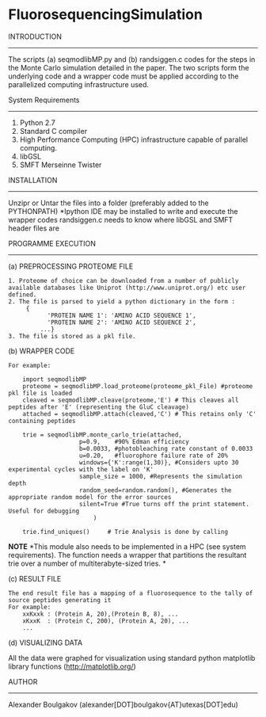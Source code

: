 FluorosequencingSimulation
==========================



INTRODUCTION
____________________________

The scripts (a) seqmodlibMP.py and (b) randsiggen.c codes for the steps in the Monte Carlo simulation detailed in the paper. The two scripts form the underlying code and a wrapper code must be applied according to the parallelized computing infrastructure used. 

System Requirements
____________________________

1. Python 2.7 
2. Standard C compiler 
3. High Performance Computing (HPC) infrastructure capable of parallel computing.
4. libGSL
5. SMFT Merseinne Twister

INSTALLATION
____________________________

Unzipr or Untar the files into a folder (preferably added to the PYTHONPATH)
*Ipython IDE may be installed to write and execute the wrapper codes
randsiggen.c needs to know where libGSL and SMFT header files are


PROGRAMME EXECUTION
____________________________

(a) PREPROCESSING PROTEOME FILE

	1. Proteome of choice can be downloaded from a number of publicly available databases like Uniprot (http://www.uniprot.org/) etc user defined. 
	2. The file is parsed to yield a python dictionary in the form : 
		 {
	           'PROTEIN NAME 1': 'AMINO ACID SEQUENCE 1',
	           'PROTEIN NAME 2': 'AMINO ACID SEQUENCE 2',
        	 ...}
	3. The file is stored as a pkl file. 

(b) WRAPPER CODE

	For example: 
	
		import seqmodlibMP
		proteome = seqmodlibMP.load_proteome(proteome_pkl_File) #proteome pkl file is loaded
		cleaved = seqmodlibMP.cleave(proteome,'E') # This cleaves all peptides after 'E' (representing the GluC cleavage)
		attached = seqmodlibMP.attach(cleaved,'C') # This retains only 'C' containing peptides 
		
		trie = seqmodlibMP.monte_carlo_trie(attached, 
						p=0.9,    #90% Edman efficiency
						b=0.0033, #photobleaching rate constant of 0.0033
						u=0.20,   #fluorophore failure rate of 20%
						windows={'K':range(1,30)}, #Considers upto 30 experimental cycles with the label on 'K'
						sample_size = 1000, #Represents the simulation depth
						random_seed=random.random(), #Generates the appropriate random model for the error sources
						silent=True #True turns off the print statement. Useful for debugging
						    )

		trie.find_uniques() 	# Trie Analysis is done by calling 

**NOTE**
*This module also needs to be implemented in a HPC (see system requirements). The function needs a wrapper that partitions the resultant trie over a number of multiterabyte-sized tries. *

(c) RESULT FILE

	The end result file has a mapping of a fluorosequence to the tally of source peptides generating it
	For example: 
		xxKxxk : (Protein A, 20),(Protein B, 8), ...
		xKxxK  : (Protein C, 200), (Protein A, 20), ...
		...

(d) VISUALIZING DATA

All the data were graphed for visualization using standard python matplotlib library functions (http://matplotlib.org/)



AUTHOR
_____________________________
Alexander Boulgakov (alexander[DOT]boulgakov{AT}utexas[DOT]edu)




  
